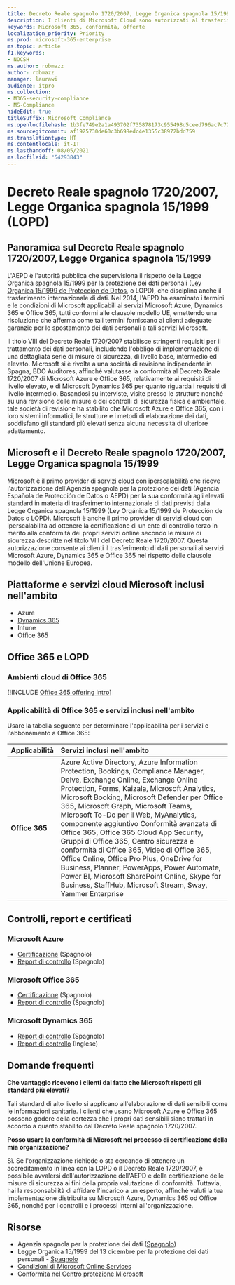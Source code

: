 ```yaml
---
title: Decreto Reale spagnolo 1720/2007, Legge Organica spagnola 15/1999 (LOPD)
description: I clienti di Microsoft Cloud sono autorizzati al trasferimento di dati oltre confine da parte dell'Agenzia spagnola per la protezione dei dati (AEPD).
keywords: Microsoft 365, conformità, offerte
localization_priority: Priority
ms.prod: microsoft-365-enterprise
ms.topic: article
f1.keywords:
- NOCSH
ms.author: robmazz
author: robmazz
manager: laurawi
audience: itpro
ms.collection:
- M365-security-compliance
- MS-Compliance
hideEdit: true
titleSuffix: Microsoft Compliance
ms.openlocfilehash: 1b3fe749e2a1a493702f735878173c955498d5ceed796ac7c72d7599b4214ba6
ms.sourcegitcommit: af1925730de60c3b698edc4e1355c38972bdd759
ms.translationtype: HT
ms.contentlocale: it-IT
ms.lasthandoff: 08/05/2021
ms.locfileid: "54293843"
---
```

# <a name="spanish-royal-decree-17202007-spanish-organic-law-151999-lopd"></a>Decreto Reale spagnolo 1720/2007, Legge Organica spagnola 15/1999 (LOPD)

## <a name="spanish-royal-decree-17202007-spanish-organic-law-151999-overview"></a>Panoramica sul Decreto Reale spagnolo 1720/2007, Legge Organica spagnola 15/1999

L'AEPD è l'autorità pubblica che supervisiona il rispetto della Legge Organica spagnola 15/1999 per la protezione dei dati personali ([Ley Orgánica 15/1999 de Protección de Datos](https://www.boe.es/buscar/act.php?id=BOE-A-1999-23750), o LOPD), che disciplina anche il trasferimento internazionale di dati. Nel 2014, l'AEPD ha esaminato i termini e le condizioni di Microsoft applicabili ai servizi Microsoft Azure, Dynamics 365 e Office 365, tutti conformi alle clausole modello UE, emettendo una risoluzione che afferma come tali termini forniscano ai clienti adeguate garanzie per lo spostamento dei dati personali a tali servizi Microsoft.

Il titolo VIII del Decreto Reale 1720/2007 stabilisce stringenti requisiti per il trattamento dei dati personali, includendo l'obbligo di implementazione di una dettagliata serie di misure di sicurezza, di livello base, intermedio ed elevato. Microsoft si è rivolta a una società di revisione indipendente in Spagna, BDO Auditores, affinché valutasse la conformità al Decreto Reale 1720/2007 di Microsoft Azure e Office 365, relativamente ai requisiti di livello elevato, e di Microsoft Dynamics 365 per quanto riguarda i requisiti di livello intermedio. Basandosi su interviste, visite presso le strutture nonché su una revisione delle misure e dei controlli di sicurezza fisica e ambientale, tale società di revisione ha stabilito che Microsoft Azure e Office 365, con i loro sistemi informatici, le strutture e i metodi di elaborazione dei dati, soddisfano gli standard più elevati senza alcuna necessità di ulteriore adattamento.

## <a name="microsoft-and-spanish-royal-decree-17202007-spanish-organic-law-151999"></a>Microsoft e il Decreto Reale spagnolo 1720/2007, Legge Organica spagnola 15/1999

Microsoft è il primo provider di servizi cloud con iperscalabilità che riceve l'autorizzazione dell'Agenzia spagnola per la protezione dei dati (Agencia Española de Protección de Datos o AEPD) per la sua conformità agli elevati standard in materia di trasferimento internazionale di dati previsti dalla Legge Organica spagnola 15/1999 (Ley Orgánica 15/1999 de Protección de Datos o LOPD). Microsoft è anche il primo provider di servizi cloud con iperscalabilità ad ottenere la certificazione di un ente di controllo terzo in merito alla conformità dei propri servizi online secondo le misure di sicurezza descritte nel titolo VIII del Decreto Reale 1720/2007. Questa autorizzazione consente ai clienti il trasferimento di dati personali ai servizi Microsoft Azure, Dynamics 365 e Office 365 nel rispetto delle clausole modello dell'Unione Europea.

## <a name="microsoft-in-scope-cloud-platforms--services"></a>Piattaforme e servizi cloud Microsoft inclusi nell'ambito

- Azure
- [Dynamics 365](https://aka.ms/d365-compliance-list)
- Intune
- Office 365

## <a name="office-365-and-lopd"></a>Office 365 e LOPD

### <a name="office-365-cloud-environments"></a>Ambienti cloud di Office 365

[!INCLUDE [Office 365 offering intro](../includes/o365-offering-introduction.md)]

### <a name="office-365-applicability-and-in-scope-services"></a>Applicabilità di Office 365 e servizi inclusi nell'ambito

Usare la tabella seguente per determinare l'applicabilità per i servizi e l'abbonamento a Office 365:

| **Applicabilità** | **Servizi inclusi nell'ambito** |
|:------------------|:----------------------|
| **Office 365** | Azure Active Directory, Azure Information Protection, Bookings, Compliance Manager, Delve, Exchange Online, Exchange Online Protection, Forms, Kaizala, Microsoft Analytics, Microsoft Booking, Microsoft Defender per Office 365, Microsoft Graph, Microsoft Teams, Microsoft To-Do per il Web, MyAnalytics, componente aggiuntivo Conformità avanzata di Office 365, Office 365 Cloud App Security, Gruppi di Office 365, Centro sicurezza e conformità di Office 365, Video di Office 365, Office Online, Office Pro Plus, OneDrive for Business, Planner, PowerApps, Power Automate, Power BI, Microsoft SharePoint Online, Skype for Business, StaffHub, Microsoft Stream, Sway, Yammer Enterprise |

## <a name="audits-reports-and-certificates"></a>Controlli, report e certificati

### <a name="microsoft-azure"></a>Microsoft Azure

- [Certificazione](https://servicetrust.microsoft.com/ViewPage/MSComplianceGuide?command=Download&downloadType=Document&downloadId=1b6465af-d3c7-4738-be6e-3ab31c01b839&docTab=4ce99610-c9c0-11e7-8c2c-f908a777fa4d_GRC_Assessment_Reports) (Spagnolo)
- [Report di controllo](https://servicetrust.microsoft.com/ViewPage/MSComplianceGuide?command=Download&downloadType=Document&downloadId=10c093a0-1f83-43c5-8f47-3ddc481cc2e9&docTab=4ce99610-c9c0-11e7-8c2c-f908a777fa4d_GRC_Assessment_Reports) (Spagnolo)

### <a name="microsoft-office-365"></a>Microsoft Office 365

- [Certificazione](https://servicetrust.microsoft.com/ViewPage/MSComplianceGuide?command=Download&downloadType=Document&downloadId=0455a8c5-f458-40c4-b7bb-b936b5ab99f5&docTab=4ce99610-c9c0-11e7-8c2c-f908a777fa4d_GRC_Assessment_Reports) (Spagnolo)
- [Report di controllo](https://servicetrust.microsoft.com/ViewPage/MSComplianceGuide?command=Download&downloadType=Document&downloadId=aecfad3e-2a46-44fd-96fb-1cbe83c6a00d&docTab=4ce99610-c9c0-11e7-8c2c-f908a777fa4d_GRC_Assessment_Reports) (Spagnolo)

### <a name="microsoft-dynamics-365"></a>Microsoft Dynamics 365

- [Report di controllo](https://servicetrust.microsoft.com/ViewPage/MSComplianceGuide?command=Download&downloadType=Document&downloadId=1339c931-f316-4521-88fc-d60ef1d84106&docTab=4ce99610-c9c0-11e7-8c2c-f908a777fa4d_GRC_Assessment_Reports) (Spagnolo)
- [Report di controllo](https://servicetrust.microsoft.com/ViewPage/MSComplianceGuide?command=Download&downloadType=Document&downloadId=9efdba37-fa64-4d09-9703-714187435024&docTab=4ce99610-c9c0-11e7-8c2c-f908a777fa4d_GRC_Assessment_Reports) (Inglese)

## <a name="frequently-asked-questions"></a>Domande frequenti

**Che vantaggio ricevono i clienti dal fatto che Microsoft rispetti gli standard più elevati?**

Tali standard di alto livello si applicano all'elaborazione di dati sensibili come le informazioni sanitarie. I clienti che usano Microsoft Azure e Office 365 possono godere della certezza che i propri dati sensibili siano trattati in accordo a quanto stabilito dal Decreto Reale spagnolo 1720/2007.

**Posso usare la conformità di Microsoft nel processo di certificazione della mia organizzazione?**

Sì. Se l'organizzazione richiede o sta cercando di ottenere un accreditamento in linea con la LOPD o il Decreto Reale 1720/2007, è possibile avvalersi dell'autorizzazione dell'AEPD e della certificazione delle misure di sicurezza ai fini della propria valutazione di conformità. Tuttavia, hai la responsabilità di affidare l'incarico a un esperto, affinché valuti la tua implementazione distribuita su Microsoft Azure, Dynamics 365 od Office 365, nonché per i controlli e i processi interni all'organizzazione.

## <a name="resources"></a>Risorse

- Agenzia spagnola per la protezione dei dati ([Spagnolo](https://www.agpd.es/portalwebAGPD/index-ides-idphp.php))
- Legge Organica 15/1999 del 13 dicembre per la protezione dei dati personali - [Spagnolo](https://www.boe.es/buscar/act.php?id=BOE-A-1999-23750)
- [Condizioni di Microsoft Online Services](https://aka.ms/Online-Services-Terms)
- [Conformità nel Centro protezione Microsoft](https://www.microsoft.com/trust-center/compliance/compliance-overview)

